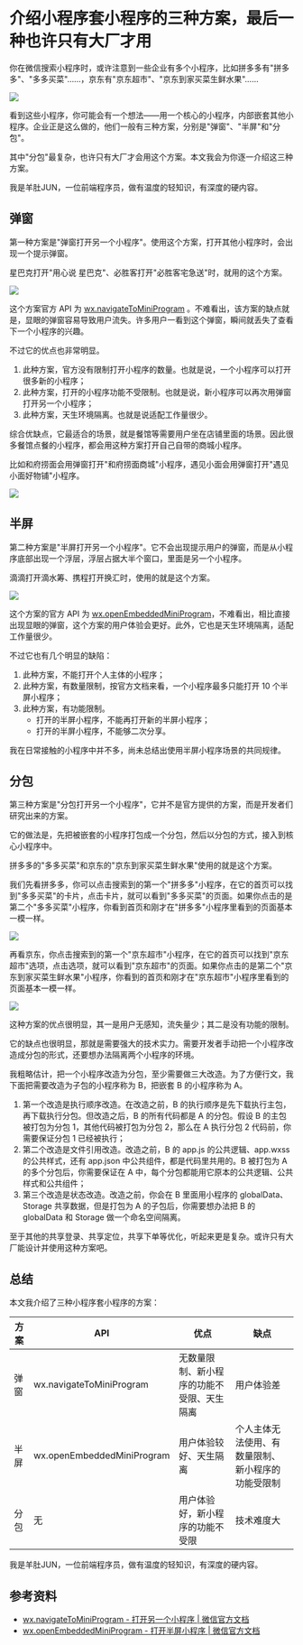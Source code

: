 # 介绍小程序套小程序的三种方案，最后一种也许只有大厂才用

你在微信搜索小程序时，或许注意到一些企业有多个小程序，比如拼多多有"拼多多"、"多多买菜"……，京东有"京东超市"、"京东到家买菜生鲜水果"……

![](./img/tiny/pdd-jd-search.png)

看到这些小程序，你可能会有一个想法——用一个核心的小程序，内部嵌套其他小程序。企业正是这么做的，他们一般有三种方案，分别是"弹窗"、"半屏"和"分包"。

其中"分包"最复杂，也许只有大厂才会用这个方案。本文我会为你逐一介绍这三种方案。

我是羊肚JUN，一位前端程序员，做有温度的轻知识，有深度的硬内容。

## 弹窗

第一种方案是"弹窗打开另一个小程序"。使用这个方案，打开其他小程序时，会出现一个提示弹窗。

星巴克打开"用心说 星巴克"、必胜客打开"必胜客宅急送"时，就用的这个方案。

![](./img/tiny/miniprogram.png)

这个方案官方 API 为 [wx.navigateToMiniProgram](https://developers.weixin.qq.com/miniprogram/dev/api/navigate/wx.navigateToMiniProgram.html) 。不难看出，该方案的缺点就是，显眼的弹窗容易导致用户流失。许多用户一看到这个弹窗，瞬间就丢失了查看下一个小程序的兴趣。

不过它的优点也非常明显。

1. 此种方案，官方没有限制打开小程序的数量。也就是说，一个小程序可以打开很多新的小程序；
2. 此种方案，打开的小程序功能不受限制。也就是说，新小程序可以再次用弹窗打开另一个小程序；
3. 此种方案，天生环境隔离。也就是说适配工作量很少。

综合优缺点，它最适合的场景，就是餐馆等需要用户坐在店铺里面的场景。因此很多餐馆点餐的小程序，都会用这种方案打开自己自带的商城小程序。

比如和府捞面会用弹窗打开"和府捞面商城"小程序，遇见小面会用弹窗打开"遇见小面好物铺"小程序。

![](./img/tiny/hefu-yujian.png)

## 半屏

第二种方案是"半屏打开另一个小程序"。它不会出现提示用户的弹窗，而是从小程序底部出现一个浮层，浮层占据大半个窗口，里面是另一个小程序。

滴滴打开滴水筹、携程打开换汇时，使用的就是这个方案。

![](./img/tiny/embedded-miniprogram.png)

这个方案的官方 API 为 [wx.openEmbeddedMiniProgram](https://developers.weixin.qq.com/miniprogram/dev/framework/open-ability/openEmbeddedMiniProgram.html)，不难看出，相比直接出现显眼的弹窗，这个方案的用户体验会更好。此外，它也是天生环境隔离，适配工作量很少。

不过它也有几个明显的缺陷：

1. 此种方案，不能打开个人主体的小程序；
2. 此种方案，有数量限制，按官方文档来看，一个小程序最多只能打开 10 个半屏小程序；
3. 此种方案，有功能限制。
   - 打开的半屏小程序，不能再打开新的半屏小程序；
   - 打开的半屏小程序，不能够二次分享。

我在日常接触的小程序中并不多，尚未总结出使用半屏小程序场景的共同规律。

## 分包

第三种方案是"分包打开另一个小程序"，它并不是官方提供的方案，而是开发者们研究出来的方案。

它的做法是，先把被嵌套的小程序打包成一个分包，然后以分包的方式，接入到核心小程序中。

拼多多的"多多买菜"和京东的"京东到家买菜生鲜水果"使用的就是这个方案。

我们先看拼多多，你可以点击搜索到的第一个"拼多多"小程序，在它的首页可以找到"多多买菜"的卡片，点击卡片，就可以看到"多多买菜"的页面。如果你点击的是第二个"多多买菜"小程序，你看到首页和刚才在"拼多多"小程序里看到的页面基本一模一样。

![](./img/tiny/sub-miniprogram-pdd.png)

再看京东，你点击搜索到的第一个"京东超市"小程序，在它的首页可以找到"京东超市"选项，点击选项，就可以看到"京东超市"的页面。如果你点击的是第二个"京东到家买菜生鲜水果"小程序，你看到的首页和刚才在"京东超市"小程序里看到的页面基本一模一样。

![](./img/tiny/sub-mimiprogram-jd.png)

这种方案的优点很明显，其一是用户无感知，流失量少；其二是没有功能的限制。

它的缺点也很明显，那就是需要强大的技术实力。需要开发者手动把一个小程序改造成分包的形式，还要想办法隔离两个小程序的环境。

我粗略估计，把一个小程序改造为分包，至少需要做三大改造。为了方便行文，我下面把需要改造为子包的小程序称为 B，把嵌套 B 的小程序称为 A。

1. 第一个改造是执行顺序改造。在改造之前，B 的执行顺序是先下载执行主包，再下载执行分包。但改造之后，B 的所有代码都是 A 的分包。假设 B 的主包被打包为分包 1，其他代码被打包为分包 2，那么在 A 执行分包 2 代码前，你需要保证分包 1 已经被执行；
2. 第二个改造是文件引用改造。改造之前，B 的 app.js 的公共逻辑、app.wxss 的公共样式，还有 app.json 中公共组件，都是代码里共用的。B 被打包为 A 的多个分包后，你需要保证在 A 中，每个分包都能用它原本的公共逻辑、公共样式和公共组件；
3. 第三个改造是状态改造。改造之前，你会在 B 里面用小程序的 globalData、Storage 共享数据，但是打包为 A 的子包后，你需要想办法把 B 的 globalData 和 Storage 做一个命名空间隔离。

至于其他的共享登录、共享定位，共享下单等优化，听起来更是复杂。或许只有大厂能设计并使用这种方案吧。

## 总结

本文我介绍了三种小程序套小程序的方案：

| 方案 |  API | 优点 | 缺点 |
| -- | -- | -- | -- |
| 弹窗 | wx.navigateToMiniProgram | 无数量限制、新小程序的功能不受限、天生隔离 | 用户体验差 |
| 半屏 | wx.openEmbeddedMiniProgram | 用户体验较好、天生隔离 | 个人主体无法使用、有数量限制、新小程序的功能受限制 |
| 分包 | 无 | 用户体验好，新小程序的功能不受限 | 技术难度大 |

我是羊肚JUN，一位前端程序员，做有温度的轻知识，有深度的硬内容。

## 参考资料

- [wx.navigateToMiniProgram - 打开另一个小程序 | 微信官方文档](https://developers.weixin.qq.com/miniprogram/dev/api/navigate/wx.navigateToMiniProgram.html)
- [wx.openEmbeddedMiniProgram - 打开半屏小程序 | 微信官方文档](https://developers.weixin.qq.com/miniprogram/dev/framework/open-ability/openEmbeddedMiniProgram.html)
